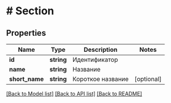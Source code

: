 # # Section

## Properties

Name | Type | Description | Notes
------------ | ------------- | ------------- | -------------
**id** | **string** | Идентификатор |
**name** | **string** | Название |
**short_name** | **string** | Короткое название | [optional]

[[Back to Model list]](../../README.md#models) [[Back to API list]](../../README.md#endpoints) [[Back to README]](../../README.md)
